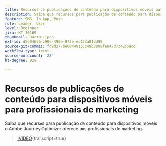 ```yaml
---
title: Recursos de publicações de conteúdo para dispositivos móveis para profissionais de marketing
description: Saiba que recursos para publicação de conteúdo para dispositivos móveis o Adobe Journey Optimizer oferece aos profissionais de marketing.
feature: SMS, In App, Push
role: Leader, User
level: Beginner
jira: KT-10169
thumbnail: 342102.jpeg
exl-id: d5e04656-c99e-490e-872e-ea153a81dd98
source-git-commit: fd9d277be00449155c49b3809fe647d7342b6acd
workflow-type: tm+mt
source-wordcount: '28'
ht-degree: 92%

---
```


# Recursos de publicações de conteúdo para dispositivos móveis para profissionais de marketing

Saiba que recursos para publicação de conteúdo para dispositivos móveis o Adobe Journey Optimizer oferece aos profissionais de marketing.

>[!VIDEO](https://video.tv.adobe.com/v/342102?quality=12&learn=on){transcript=true}
